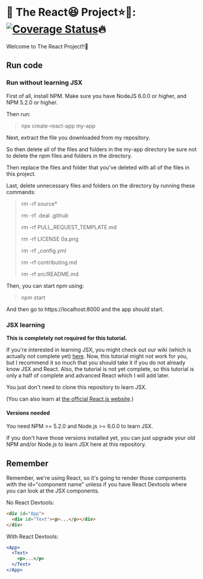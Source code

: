 # :rainbow: The React:laughing: Project:star::stars:: [![Coverage Status](https://coveralls.io/repos/github/zixuan75/react-project/badge.svg)](https://coveralls.io/github/zixuan75/react-project?branch=master):fire:

Welcome to The React Project!!:2nd_place_medal:

## Run code

### Run without learning JSX

First of all, install NPM. Make sure you have NodeJS 6.0.0 or higher, and NPM 5.2.0 or higher.

Then run:

> npx create-react-app my-app

Next, extract the file you downloaded from my repository.

So then delete all of the files and folders in the my-app directory be sure not to delete the npm files and folders in the directory.

Then replace the files and folder that you've deleted with all of the files in this project.

Last, delete unnecessary files and folders on the directory by running these commands:

> rm -rf source\*
>
> rm -rf .deal .github
>
> rm -rf PULL_REQUEST_TEMPLATE.md
>
> rm -rf LICENSE 0a.png
>
> rm -rf \_config.yml
>
> rm -rf contributing.md
>
> rm -rf src/README.md

Then, you can start npm using:

> npm start

And then go to https://localhost:8000 and the app should start.

### JSX learning

**This is completely not required for this tutorial.**

If you're interested in learning JSX, you might check out our wiki (which is actually not complete yet) [here](https://github.com/zixuan75/react-project/wiki). Now, this tutorial might not work for you, but I recommend it so much that you should take it if you do not already know JSX and React. Also, the tutorial is not yet complete, so this tutorial is only a half of complete and advanced React which I will add later.

You just don't need to clone this repository to learn JSX.

(You can also learn at [the official React.js website](https://reactjs.org).)

#### Versions needed

You need NPM >= 5.2.0 and Node.js >= 6.0.0 to learn JSX.

If you don't have those versions installed yet, you can just upgrade your old NPM and/or Node.js to learn JSX here at this repository.

## Remember

Remember, we're using React, so it's going to render those components with the id="component name" unless if you have React Devtools where you can look at the JSX components.

No React Devtools:

```html
<div id="App">
  <div id="Text"><p>...</p></div>
</div>
```

With React Devtools:

```jsx
<App>
  <Text>
    <p>...</p>
  </Text>
</App>
```
